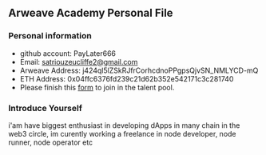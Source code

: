 ## Arweave Academy Personal File

### Personal information

- github account: PayLater666
- Email: satriouzeucliffe2@gmail.com
- Arweave Address: j424ql5lZSkRJfrCorhcdnoPPgpsQjvSN_NMLYCD-mQ
- ETH Address: 0x04ffc6376fd239c21d62b352e542171c3c281740
- Please finish this [form](https://docs.google.com/forms/d/e/1FAIpQLSfWA5fIIcBgmRppm3jNz5vmf9Mai_QMVil-2pO4r7YKn_Zhtw/viewform?usp=sf_link) to join in the talent pool.

### Introduce Yourself
 i'am have biggest enthusiast in developing dApps in many chain in the web3 circle, im curently working a freelance in node developer, node runner, node operator etc
